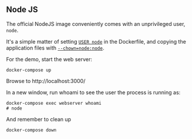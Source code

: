 ## Node JS

The official NodeJS image conveniently comes with an unprivileged user, `node`.  

It's a simple matter of setting [`USER node`](Dockerfile#L5) in the Dockerfile, and copying the application files with [`--chown=node:node`](Dockerfile#L9).  

For the demo, start the web server:

```
docker-compose up
```

Browse to http://localhost:3000/

In a new window, run whoami to see the user the process is running as:  

```
docker-compose exec webserver whoami
# node
```

And remember to clean up

```
docker-compose down
```

